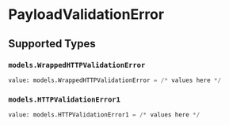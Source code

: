 # PayloadValidationError


## Supported Types

### `models.WrappedHTTPValidationError`

```python
value: models.WrappedHTTPValidationError = /* values here */
```

### `models.HTTPValidationError1`

```python
value: models.HTTPValidationError1 = /* values here */
```

